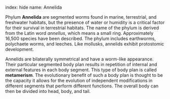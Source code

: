 index: hide
name: Annelida

Phylum  **Annelida** are segmented worms found in marine, terrestrial, and freshwater habitats, but the presence of water or humidity is a critical factor for their survival in terrestrial habitats. The name of the phylum is derived from the Latin word  *annellus*, which means a small ring. Approximately 16,500 species have been described. The phylum includes earthworms, polychaete worms, and leeches. Like mollusks, annelids exhibit protostomic development.

Annelids are bilaterally symmetrical and have a worm-like appearance. Their particular segmented body plan results in repetition of internal and external features in each body segment. This type of body plan is called  **metamerism**. The evolutionary benefit of such a body plan is thought to be the capacity it allows for the evolution of independent modifications in different segments that perform different functions. The overall body can then be divided into head, body, and tail.
